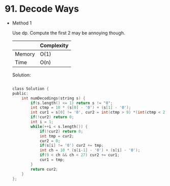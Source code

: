 # 91. Decode Ways 
- Method 1

    Use dp. Compute the first 2 may be annoying though.



    | |   Complexity  |
    | ----------- | ----------- | 
    |  Memory     | O(1) | 
    |      Time       |  O(n) | 


    Solution:

    ``` h

    class Solution {
    public:
        int numDecodings(string s) {
            if(s.length() <= 1) return s != "0";
            int ctmp = 10 * (s[0] - '0') + (s[1] - '0');
            int cur1 = s[0] != '0', cur2 = int(ctmp > 9) *(int(ctmp < 27) + int(ctmp % 10 != 0)); 
            if(!cur2) return 0;
            int i = 1;
            while(++i < s.length()) {
                if(!cur2) return 0;
                int tmp = cur2;
                cur2 = 0;
                if(s[i] != '0') cur2 += tmp; 
                int ch = 10 * (s[i-1] - '0') + (s[i] - '0');
                if(9 < ch && ch < 27) cur2 += cur1;
                cur1 = tmp;
            }
            return cur2;
        }
    };

    ```

